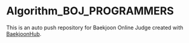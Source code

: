 # Algorithm_BOJ_PROGRAMMERS
This is an auto push repository for Baekjoon Online Judge created with [BaekjoonHub](https://github.com/BaekjoonHub/BaekjoonHub).
